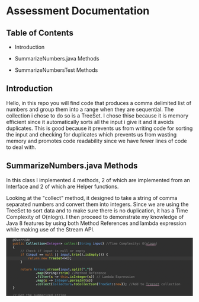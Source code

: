 # Assessment Documentation

## Table of Contents

- Introduction
  
- SummarizeNumbers.java Methods

- SummarizeNumbersTest Methods

## Introduction

Hello, in this repo you will find code that produces a comma delimited list of numbers and group them into a range when they are sequential. The collection i chose to do so is a TreeSet. I chose thise because it is memory efficient since it automatically sorts all the input i give it and it avoids duplicates. This is good because it prevents us from writing code for sorting the input and checking for duplicates which prevents us from wasting memory and promotes code readability since we have fewer lines of code to deal with.

## SummarizeNumbers.java Methods

In this class I implemented 4 methods, 2 of which are implemented from an Interface and 2 of which are Helper functions.

Looking at the "collect" method, it designed to take a string of comma separated numbers and convert them into integers. Since we are using the TreeSet to sort data and to make sure there is no duplication, it has a Time Complexity of O(nlogn). I then proceed to demonstrate my knowledge of Java 8 features by using both Method References and lambda expression while making use of the Stream API.

![Code Explanation part1](Images/1.png)
